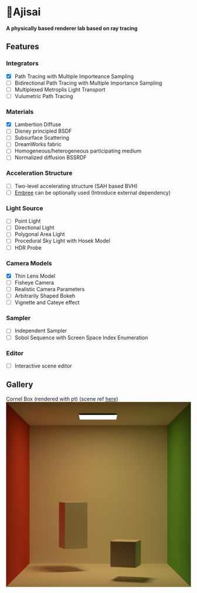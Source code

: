 
# 🌺Ajisai

**A physically based renderer lab based on ray tracing**

## Features

### Integrators

* [x] Path Tracing with Multiple Importeance Sampling
* [ ] Bidirectional Path Tracing with Multiple Importance Sampling
* [ ] Multiplexed Metroplis Light Transport
* [ ] Vulumetric Path Tracing

### Materials

* [x] Lambertion Diffuse
* [ ] Disney principled BSDF
* [ ] Subsurface Scattering
* [ ] DreamWorks fabric
* [ ] Homogeneous/heterogeneous participating medium
* [ ] Normalized diffusion BSSRDF

### Acceleration Structure

* [ ] Two-level accelerating structure (SAH based BVH)
* [ ] [Embree](https://embree.github.io/) can be optionally used (Introduce external dependency)

### Light Source

* [ ] Point Light
* [ ] Directional Light
* [ ] Polygonal Area Light
* [ ] Procedural Sky Light with Hosek Model
* [ ] HDR Probe

### Camera Models

* [x] Thin Lens Model
* [ ] Fisheye Camera
* [ ] Realistic Camera Parameters
* [ ] Arbitrarily Shaped Bokeh
* [ ] Vignette and Cateye effect

### Sampler

* [ ] Independent Sampler
* [ ] Sobol Sequence with Screen Space Index Enumeration

### Editor

* [ ] Interactive scene editor

## Gallery

Cornel Box (rendered with pt) (scene ref [here](https://benedikt-bitterli.me/resources/))
![pic](./gallery/cbox_path_spp_128_gaussian_mis.png)
